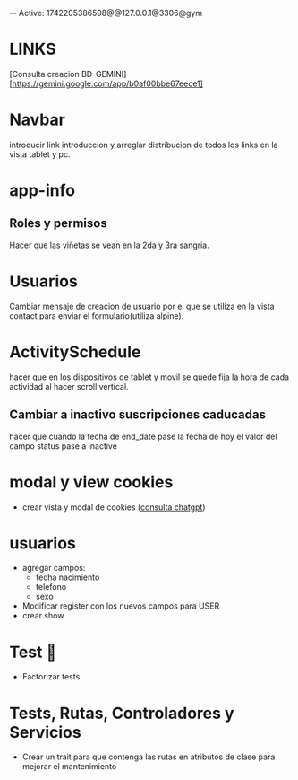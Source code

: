 -- Active: 1742205386598@@127.0.0.1@3306@gym
# LINKS
[Consulta creacion BD-GEMINI][https://gemini.google.com/app/b0af00bbe67eece1]

# Navbar
introducir link introduccion y arreglar distribucion de todos los links en la vista tablet y pc.

# app-info
## Roles y permisos
Hacer que las viñetas se vean en la 2da y 3ra sangria.

# Usuarios
Cambiar mensaje de creacion de usuario por el que se utiliza en la vista contact para enviar el formulario(utiliza alpine).

# ActivitySchedule
hacer que en los dispositivos de tablet y movil se quede fija la hora de cada actividad al hacer scroll vertical.

##  Cambiar a inactivo suscripciones caducadas
hacer que cuando la fecha de end_date pase la fecha de hoy el valor del campo status pase a inactive  

# modal y view cookies
- crear vista y modal de cookies
([consulta chatgpt](https://chatgpt.com/c/67ed1102-4b64-8005-be3b-37ee37785a34?src=history_search))

# usuarios
- agregar campos:
    - fecha nacimiento
    - telefono
    - sexo
- Modificar register con los nuevos campos para USER    
- crear show 

# Test 🧪
- Factorizar tests

# Tests, Rutas, Controladores y Servicios
- Crear un trait para que contenga las rutas en atributos de clase para mejorar el mantenimiento 